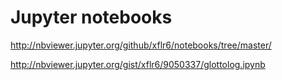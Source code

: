 Jupyter notebooks
=================

http://nbviewer.jupyter.org/github/xflr6/notebooks/tree/master/

http://nbviewer.jupyter.org/gist/xflr6/9050337/glottolog.ipynb
